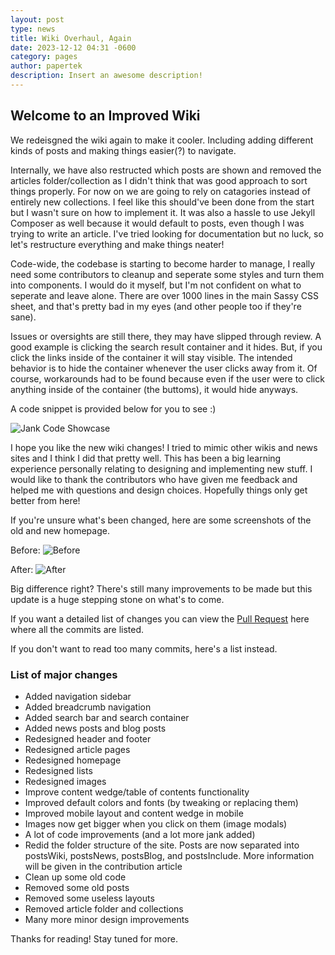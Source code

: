 ```yaml
---
layout: post
type: news
title: Wiki Overhaul, Again
date: 2023-12-12 04:31 -0600
category: pages
author: papertek
description: Insert an awesome description!
---
```


## Welcome to an Improved Wiki

We redeisgned the wiki again to make it cooler. Including adding different kinds of posts and making things easier(?) to navigate.

Internally, we have also restructed which posts are shown and removed the articles folder/collection as I didn't think that was good approach to sort things properly. For now on we are going to rely on catagories instead of entirely new collections. I feel like this should've been done from the start but I wasn't sure on how to implement it. It was also a hassle to use Jekyll Composer as well because it would default to posts, even though I was trying to write an article. I've tried looking for documentation but no luck, so let's restructure everything and make things neater!

Code-wide, the codebase is starting to become harder to manage, I really need some contributors to cleanup and seperate some styles and turn them into components. I would do it myself, but I'm not confident on what to seperate and leave alone. There are over 1000 lines in the main Sassy CSS sheet, and that's pretty bad in my eyes (and other people too if they're sane).

Issues or oversights are still there, they may have slipped through review. A good example is clicking the search result container and it hides. But, if you click the links inside of the container it will stay visible. The intended behavior is to hide the container whenever the user clicks away from it. Of course, workarounds had to be found because even if the user were to click anything inside of the container (the buttoms), it would hide anyways.

A code snippet is provided below for you to see :)

![Jank Code Showcase](https://cdn.camellia.wiki/images/news/wikiOverhaul/jank.png)

I hope you like the new wiki changes! I tried to mimic other wikis and news sites and I think I did that pretty well. This has been a big learning experience personally relating to designing and implementing new stuff. I would like to thank the contributors who have given me feedback and helped me with questions and design choices. Hopefully things only get better from here!

If you're unsure what's been changed, here are some screenshots of the old and new homepage.

Before:
![Before](https://cdn.camellia.wiki/images/news/wikiOverhaul/oldWiki.png)

After:
![After](https://cdn.camellia.wiki/images/news/wikiOverhaul/newWiki.png)

Big difference right? There's still many improvements to be made but this update is a huge stepping stone on what's to come.

If you want a detailed list of changes you can view the [Pull Request](https://github.com/papertek/papertek.github.io/pull/55) here where all the commits are listed.

If you don't want to read too many commits, here's a list instead.

### List of major changes

- Added navigation sidebar
- Added breadcrumb navigation
- Added search bar and search container
- Added news posts and blog posts
- Redesigned header and footer
- Redesigned article pages
- Redesigned homepage
- Redesigned lists
- Redesigned images
- Improve content wedge/table of contents functionality
- Improved default colors and fonts (by tweaking or replacing them)
- Improved mobile layout and content wedge in mobile
- Images now get bigger when you click on them (image modals)
- A lot of code improvements (and a lot more jank added)
- Redid the folder structure of the site. Posts are now separated into postsWiki, postsNews, postsBlog, and postsInclude. More information will be given in the contribution article
- Clean up some old code
- Removed some old posts
- Removed some useless layouts
- Removed article folder and collections
- Many more minor design improvements

Thanks for reading! Stay tuned for more.
